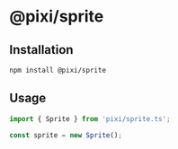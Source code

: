 # @pixi/sprite

## Installation

```bash
npm install @pixi/sprite
```

## Usage

```js
import { Sprite } from 'pixi/sprite.ts';

const sprite = new Sprite();
```